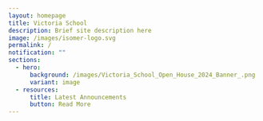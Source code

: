 ```yaml
---
layout: homepage
title: Victoria School
description: Brief site description here
image: /images/isomer-logo.svg
permalink: /
notification: ""
sections:
  - hero:
      background: /images/Victoria_School_Open_House_2024_Banner_.png
      variant: image
  - resources:
      title: Latest Announcements
      button: Read More
---
```

